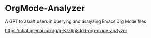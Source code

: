 # OrgMode-Analyzer

A GPT to assist users in querying and analyzing Emacs Org Mode files

https://chat.openai.com/g/g-Kzz6p8Jq6-org-mode-analyzer

